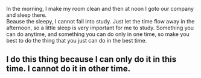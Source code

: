 In the morning, I make my room clean and then at noon I goto our company and sleep there.  
Beause the sleepy, I cannot fall into study. Just let the time flow away in the afternoon, so a little sleep is very important for me to study. Something you can do anytime, and something you can do only in one time, so make you best to do the thing that you just can do in the best time.  
  
## I do this thing because I can only do it in this time. I cannot do it in other time.
